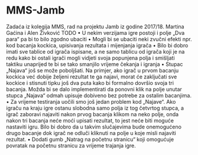# MMS-Jamb
Zadaća iz kolegija MMS, rad na projektu Jamb iz godine 2017/18. Martina Gaćina i Alen Živković
TODO
•	U nekim verzijama igre postoji i polje „Dva para“ pa bi to bilo zgodno ubaciti
•	Mogli bi se ubaciti neki zvučni efekti npr. kod bacanja kockica, upisivanja rezultata i mijenjanja igrača
•	Bilo bi dobro imati sve tablice od igrača ispisane, a ne samo tablicu od igrača koji je na redu kako bi ostali igrači mogli vidjeti svoja popunjena polja i smišljati taktiku unaprijed te bi se tako smanjilo vrijeme čekanja i igranja
•	Stupac „Najava“ još se može poboljšati. Na primjer, ako igrač u prvom bacanju kockica već dobije željeni rezultat te ga najavi, morat će zaključati sve kockice i stisnuti tipku još dva puta kako bi formalno dovršio svoja tri bacanja. Možda bi se dalo implementirati da ponovni klik na polje unutar stupca „Najava“ odmah upisuje dobiveno bez potrebe za ostalim bacanjima.
•	Za vrijeme testiranja uočili smo još jedan problem kod „Najave“. Ako igraču na kraju igre ostanu slobodna samo polja iz tog četvrtog stupca, a igrač zaboravi najaviti nakon prvog bacanja klikom na neko polje, onda nakon tri bacanja neće moći upisati rezultat, to jest neće biti moguće nastaviti igru. Bilo bi dobro da u takvim slučajevima bude onemogućeno drugo bacanje dok igrač ne odluči kliknuti na polje u koje misli najaviti rezultat.
•	Dodati gumb „Natrag na početnu stranicu“ koji omogućuje povratak na početnu stranicu za vrijeme trajanja igre.
